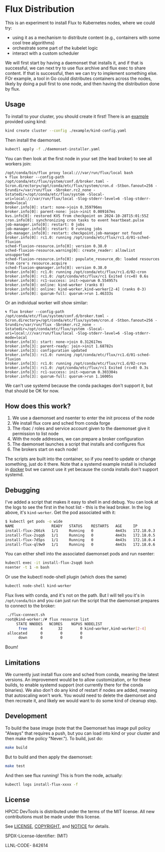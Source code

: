 # Flux Distribution

This is an experiment to install Flux to Kubernetes nodes, where we could try:

- using it as a mechanism to distribute content (e.g., containers with some cool tree algorithms)
- orchestrate some part of the kubelet logic
- interact with a custom scheduler

We will first start by having a daemonset that installs it, and if that is successful, we can next try to use flux archive and flux exec to share content. If that is successful, then we can try to implement something else. FOr example, a tool in Go could distributes containers across the nodes, likely by doing a pull first to one node, and then having the distribution done by flux.

## Usage

To install to your cluster, you should create it first! There is an [example](example) provided using kind:

```bash
kind create cluster --config ./example/kind-config.yaml
```

Then install the daemonset. 

```bash
kubectl apply -f ./daemonset-installer.yaml
```

You can then look at the first node in your set (the lead broker) to see all workers join:

```console
/opt/conda/bin/flux proxy local:///var/run/flux/local bash
🌀 flux broker --config-path /opt/conda/etc/flux/system/conf.d/broker.toml -Scron.directory=/opt/conda/etc/flux/system/cron.d -Stbon.fanout=256 -Srundir=/var/run/flux -Sbroker.rc2_none -Sstatedir=/opt/conda/etc/flux/system -Slocal-uri=local:///var/run/flux/local -Slog-stderr-level=6 -Slog-stderr-mode=local
broker.info[0]: start: none->join 0.359796ms
broker.info[0]: parent-none: join->init 0.009167ms
kvs.info[0]: restored KVS from checkpoint on 2024-10-28T15:01:55Z
cron.info[0]: synchronizing cron tasks to event heartbeat.pulse
job-manager.info[0]: restart: 0 jobs
job-manager.info[0]: restart: 0 running jobs
job-manager.info[0]: restart: checkpoint.job-manager not found
broker.info[0]: rc1.0: running /opt/conda/etc/flux/rc1.d/01-sched-fluxion
sched-fluxion-resource.info[0]: version 0.38.0
sched-fluxion-resource.warning[0]: create_reader: allowlist unsupported
sched-fluxion-resource.info[0]: populate_resource_db: loaded resources from core's resource.acquire
sched-fluxion-qmanager.info[0]: version 0.38.0
broker.info[0]: rc1.0: running /opt/conda/etc/flux/rc1.d/02-cron
broker.info[0]: rc1.0: /opt/conda/etc/flux/rc1 Exited (rc=0) 0.6s
broker.info[0]: rc1-success: init->quorum 0.554957s
broker.info[0]: online: kind-worker (ranks 0)
broker.info[0]: online: kind-worker,kind-worker[2-4] (ranks 0-3)
broker.info[0]: quorum-full: quorum->run 1.46333s
```

Or an individual worker will show similar:

```console
🌀 flux broker --config-path /opt/conda/etc/flux/system/conf.d/broker.toml -Scron.directory=/opt/conda/etc/flux/system/cron.d -Stbon.fanout=256 -Srundir=/var/run/flux -Sbroker.rc2_none -Sstatedir=/opt/conda/etc/flux/system -Slocal-uri=local:///var/run/flux/local -Slog-stderr-level=6 -Slog-stderr-mode=local
broker.info[3]: start: none->join 0.312617ms
broker.info[3]: parent-ready: join->init 1.68782s
broker.info[3]: configuration updated
broker.info[3]: rc1.0: running /opt/conda/etc/flux/rc1.d/01-sched-fluxion
broker.info[3]: rc1.0: running /opt/conda/etc/flux/rc1.d/02-cron
broker.info[3]: rc1.0: /opt/conda/etc/flux/rc1 Exited (rc=0) 0.3s
broker.info[3]: rc1-success: init->quorum 0.303304s
broker.info[3]: quorum-full: quorum->run 1.16005s
```

We can't use systemd because the conda packages don't support it, but that should be OK for now.

## How does this work?

1. We use a daemonset and nsenter to enter the init process of the node
2. We install flux core and sched from conda forge
3. The rbac / roles and service account given to the daemonset give it permission to list node
4. With the node addresses, we can prepare a broker configuration
5. The daemonset launches a script that installs and configures flux
6. The brokers start on each node!

The scripts are built into the container, so if you need to update or change something, just do it there.
Note that a systemd example install is included in [docker](docker) but we cannot use it yet because the conda installs don't support systemd.


## Debugging

I've added a script that makes it easy to shell in and debug. You can look at the logs to see the first in the host list - this is the lead broker. In the log above, it's `kind-worker`. Get the pod associated with it:

```bash
$ kubectl get pods -o wide
NAME                 READY   STATUS    RESTARTS   AGE     IP           NODE           NOMINATED NODE   READINESS GATES
install-flux-266zk   1/1     Running   0          4m43s   172.18.0.3   kind-worker4   <none>           <none>
install-flux-2sqq6   1/1     Running   0          4m43s   172.18.0.5   kind-worker    <none>           <none>
install-flux-7d5ps   1/1     Running   0          4m43s   172.18.0.4   kind-worker2   <none>           <none>
install-flux-ql9w9   1/1     Running   0          4m43s   172.18.0.6   kind-worker3   <none>           <none>
```

You can either shell into the associated daemonset pods and run nsenter:

```bash
kubectl exec -it install-flux-2sqq6 bash
nsenter -t 1 -m bash
```

Or use the kubectl node-shell plugin (which does the same)

```bash
kubectl node-shell kind-worker
```

Flux lives with conda, and it's not on the path. But I will tell you it's in `/opt/conda/bin` and you can just run the script that the daemonset prepares to connect to the broker:

```bash
 ./flux-connect.sh 
root@kind-worker:/# flux resource list
     STATE NNODES   NCORES    NGPUS NODELIST
      free      4       32        0 kind-worker,kind-worker[2-4]
 allocated      0        0        0 
      down      0        0        0 
```

Boum!

## Limitations

We currently just install flux core and sched from conda, meaning the latest versions. An improvement would be to allow customization, or for these builds, to enable systemd support (not currently there for the conda binaries). We also don't do any kind of restart if nodes are added, meaning that autoscaling won't work. You would need to delete the daemonset and then recreate it, and likely we would want to do some kind of cleanup step.

## Development

To build the base image (note that the Daemonset has image pull policy "Always" that requires a push, but you can load into kind or your cluster and then make the policy "Never."). To build, just do:

```bash
make build
```

But to build and then apply the daemonset:

```bash
make test
```

And then see flux running! This is from the node, actually:

```bash
kubectl logs install-flux-xxxx -f
```

## License

HPCIC DevTools is distributed under the terms of the MIT license.
All new contributions must be made under this license.

See [LICENSE](https://github.com/converged-computing/cloud-select/blob/main/LICENSE),
[COPYRIGHT](https://github.com/converged-computing/cloud-select/blob/main/COPYRIGHT), and
[NOTICE](https://github.com/converged-computing/cloud-select/blob/main/NOTICE) for details.

SPDX-License-Identifier: (MIT)

LLNL-CODE- 842614